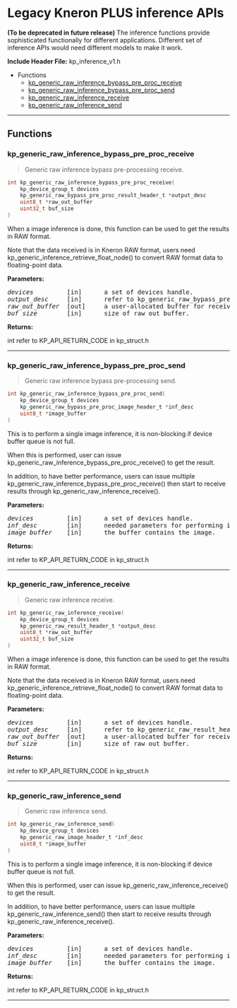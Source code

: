 # Legacy Kneron PLUS inference APIs


**(To be deprecated in future release)**
The inference functions provide sophisticated functionally for different applications.
Different set of inference APIs would need different models to make it work.
 
 




**Include Header File:**  kp_inference_v1.h

- Functions
    - [kp_generic_raw_inference_bypass_pre_proc_receive](#kp_generic_raw_inference_bypass_pre_proc_receive)
    - [kp_generic_raw_inference_bypass_pre_proc_send](#kp_generic_raw_inference_bypass_pre_proc_send)
    - [kp_generic_raw_inference_receive](#kp_generic_raw_inference_receive)
    - [kp_generic_raw_inference_send](#kp_generic_raw_inference_send)


---




## **Functions**
### **kp_generic_raw_inference_bypass_pre_proc_receive**
> Generic raw inference bypass pre-processing receive.

```c
int kp_generic_raw_inference_bypass_pre_proc_receive(
	kp_device_group_t devices
	kp_generic_raw_bypass_pre_proc_result_header_t *output_desc
	uint8_t *raw_out_buffer
	uint32_t buf_size
)
```
When a image inference is done, this function can be used to get the results in RAW format.
 
Note that the data received is in Kneron RAW format, users need kp_generic_inference_retrieve_float_node() to convert RAW format data to floating-point data.
 


**Parameters:**

<pre>
<em>devices</em>         [in]      a set of devices handle.
<em>output_desc</em>     [in]      refer to kp_generic_raw_bypass_pre_proc_result_header_t for describing some information of received data.
<em>raw_out_buffer</em>  [out]     a user-allocated buffer for receiving the RAW data results, the needed buffer size can be known from the 'max_raw_out_size' in 'model_desc' through kp_load_model().
<em>buf_size</em>        [in]      size of raw_out_buffer.
</pre>
**Returns:**

int refer to KP_API_RETURN_CODE in kp_struct.h


---
### **kp_generic_raw_inference_bypass_pre_proc_send**
> Generic raw inference bypass pre-processing send.

```c
int kp_generic_raw_inference_bypass_pre_proc_send(
	kp_device_group_t devices
	kp_generic_raw_bypass_pre_proc_image_header_t *inf_desc
	uint8_t *image_buffer
)
```
This is to perform a single image inference, it is non-blocking if device buffer queue is not full.
 
When this is performed, user can issue kp_generic_raw_inference_bypass_pre_proc_receive() to get the result.
 
In addition, to have better performance, users can issue multiple kp_generic_raw_inference_bypass_pre_proc_receive() then start to receive results through kp_generic_raw_inference_receive().
 


**Parameters:**

<pre>
<em>devices</em>         [in]      a set of devices handle.
<em>inf_desc</em>        [in]      needed parameters for performing inference including image buffer size, model id.
<em>image_buffer</em>    [in]      the buffer contains the image.
</pre>
**Returns:**

int refer to KP_API_RETURN_CODE in kp_struct.h


---
### **kp_generic_raw_inference_receive**
> Generic raw inference receive.

```c
int kp_generic_raw_inference_receive(
	kp_device_group_t devices
	kp_generic_raw_result_header_t *output_desc
	uint8_t *raw_out_buffer
	uint32_t buf_size
)
```
When a image inference is done, this function can be used to get the results in RAW format.
 
Note that the data received is in Kneron RAW format, users need kp_generic_inference_retrieve_float_node() to convert RAW format data to floating-point data.
 


**Parameters:**

<pre>
<em>devices</em>         [in]      a set of devices handle.
<em>output_desc</em>     [in]      refer to kp_generic_raw_result_header_t for describing some information of received data.
<em>raw_out_buffer</em>  [out]     a user-allocated buffer for receiving the RAW data results, the needed buffer size can be known from the 'max_raw_out_size' in 'model_desc' through kp_load_model().
<em>buf_size</em>        [in]      size of raw_out_buffer.
</pre>
**Returns:**

int refer to KP_API_RETURN_CODE in kp_struct.h


---
### **kp_generic_raw_inference_send**
> Generic raw inference send.

```c
int kp_generic_raw_inference_send(
	kp_device_group_t devices
	kp_generic_raw_image_header_t *inf_desc
	uint8_t *image_buffer
)
```
This is to perform a single image inference, it is non-blocking if device buffer queue is not full.
 
When this is performed, user can issue kp_generic_raw_inference_receive() to get the result.
 
In addition, to have better performance, users can issue multiple kp_generic_raw_inference_send() then start to receive results through kp_generic_raw_inference_receive().
 


**Parameters:**

<pre>
<em>devices</em>         [in]      a set of devices handle.
<em>inf_desc</em>        [in]      needed parameters for performing inference including image width, height ..etc.
<em>image_buffer</em>    [in]      the buffer contains the image.
</pre>
**Returns:**

int refer to KP_API_RETURN_CODE in kp_struct.h


---
